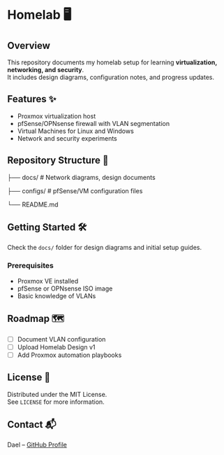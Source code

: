 # Homelab 🖥️

## Overview
This repository documents my homelab setup for learning **virtualization, networking, and security**.  
It includes design diagrams, configuration notes, and progress updates.

## Features ✨
- Proxmox virtualization host
- pfSense/OPNsense firewall with VLAN segmentation
- Virtual Machines for Linux and Windows
- Network and security experiments

## Repository Structure 📂
├── docs/           # Network diagrams, design documents

├── configs/        # pfSense/VM configuration files

└── README.md

## Getting Started 🛠️
Check the `docs/` folder for design diagrams and initial setup guides.

### Prerequisites
- Proxmox VE installed
- pfSense or OPNsense ISO image
- Basic knowledge of VLANs

## Roadmap 🗺️
- [ ] Document VLAN configuration
- [ ] Upload Homelab Design v1
- [ ] Add Proxmox automation playbooks

## License 📄
Distributed under the MIT License.  
See `LICENSE` for more information.

## Contact 📬
Dael – [GitHub Profile](https://github.com/yourusername)

